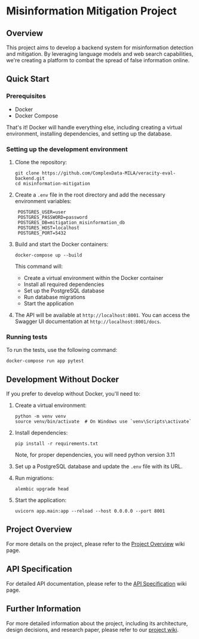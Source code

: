 # Misinformation Mitigation Project

## Overview

This project aims to develop a backend system for misinformation detection and mitigation. By leveraging language models and web search capabilities, we're creating a platform to combat the spread of false information online.

## Quick Start

### Prerequisites

- Docker
- Docker Compose

That's it! Docker will handle everything else, including creating a virtual environment, installing dependencies, and setting up the database.

### Setting up the development environment

1. Clone the repository:
   ```
   git clone https://github.com/ComplexData-MILA/veracity-eval-backend.git
   cd misinformation-mitigation
   ```

2. Create a `.env` file in the root directory and add the necessary environment variables:
   ```
    POSTGRES_USER=user
    POSTGRES_PASSWORD=password
    POSTGRES_DB=mitigation_misinformation_db
    POSTGRES_HOST=localhost
    POSTGRES_PORT=5432
   ```

3. Build and start the Docker containers:
   ```
   docker-compose up --build
   ```

   This command will:
   - Create a virtual environment within the Docker container
   - Install all required dependencies
   - Set up the PostgreSQL database
   - Run database migrations
   - Start the application

4. The API will be available at `http://localhost:8001`. You can access the Swagger UI documentation at `http://localhost:8001/docs`.

### Running tests

To run the tests, use the following command:

```
docker-compose run app pytest
```

## Development Without Docker

If you prefer to develop without Docker, you'll need to:

1. Create a virtual environment:
   ```
   python -m venv venv
   source venv/bin/activate  # On Windows use `venv\Scripts\activate`
   ```

2. Install dependencies:
   ```
   pip install -r requirements.txt
   ```
   Note, for proper dependencies, you will need python version 3.11

3. Set up a PostgreSQL database and update the `.env` file with its URL.

4. Run migrations:
   ```
   alembic upgrade head
   ```

5. Start the application:
   ```
   uvicorn app.main:app --reload --host 0.0.0.0 --port 8001
   ```

## Project Overview

 For more details on the project, please refer to the [Project Overview](https://github.com/ComplexData-MILA/veracity-eval-backend/wiki/Project-Overview) wiki page.

## API Specification

For detailed API documentation, please refer to the [API Specification](https://github.com/ComplexData-MILA/veracity-eval-backend/wiki/API-Specification) wiki page.

## Further Information

For more detailed information about the project, including its architecture, design decisions, and research paper, please refer to our [project wiki](https://github.com/ComplexData-MILA/veracity-eval-backend/wiki).